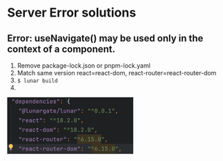 # Server Error solutions

## Error: useNavigate() may be used only in the context of a <Router> component.
1. Remove package-lock.json or pnpm-lock.yaml
2. Match same version react=react-dom, react-router=react-router-dom
3. `$ lunar build`
4. 
![same-react-version-pair.png](same-react-version-pair.png) 
   